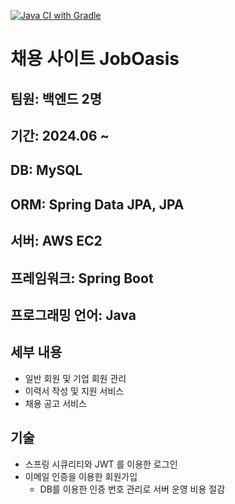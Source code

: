 [![Java CI with Gradle](https://github.com/JobOasis/backend/actions/workflows/gradle.yml/badge.svg)](https://github.com/JobOasis/backend/actions/workflows/gradle.yml)

# 채용 사이트 JobOasis

## 팀원: 백엔드 2명
## 기간: 2024.06 ~
## DB: MySQL
## ORM: Spring Data JPA, JPA
## 서버: AWS EC2
## 프레임워크: Spring Boot
## 프로그래밍 언어: Java

## 세부 내용
 * 일반 회원 및 기업 회원 관리
 * 이력서 작성 및 지원 서비스
 * 채용 공고 서비스

## 기술
 * 스프링 시큐리티와 JWT 를 이용한 로그인
 * 이메일 인증을 이용한 회원가입
   + DB를 이용한 인증 번호 관리로 서버 운영 비용 절감
